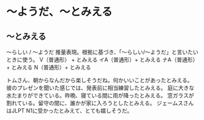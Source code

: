 # 〜ようだ、〜とみえる

## 〜とみえる
〜らしい / 〜ようだ   推量表現。根拠に基づき、「〜らしい/〜ようだ」と言いたいときに使う。
V（普通形） + とみえる イA（普通形）+ とみえる ナA（普通形）+ とみえる N（普通形）+ とみえる

トムさん、朝からなんだから楽しそうだね。何かいいことがあったとみえる。
彼のプレゼンを聞いた感じでは、発表前に相当練習したとみえる。
庭に大きな水たまりができている。昨晩、寝ている間に雨が降ったとみえる。
窓ガラスが割れている。留守の間に、誰かが家に入ろうとしたとみえる。
ジェームスさんはJLPT N1に受かったとみえて、とても嬉しそうだ。
